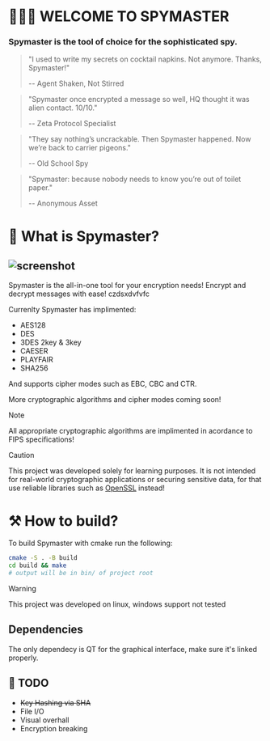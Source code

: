# 🕵🏽‍♂️ WELCOME TO SPYMASTER

### Spymaster is the tool of choice for the sophisticated spy.

> "I used to write my secrets on cocktail napkins. Not anymore. Thanks, Spymaster!"
>
> -- Agent Shaken, Not Stirred

> "Spymaster once encrypted a message so well, HQ thought it was alien contact. 10/10."
>
> -- Zeta Protocol Specialist

> "They say nothing’s uncrackable. Then Spymaster happened. Now we’re back to carrier pigeons."
>
> -- Old School Spy

> "Spymaster: because nobody needs to know you’re out of toilet paper."
>
> -- Anonymous Asset

# 💭 What is Spymaster?

## ![screenshot](docs/screenshot.png)

Spymaster is the all-in-one tool for your encryption needs!
Encrypt and decrypt messages with ease! czdsxdvfvfc

Currenlty Spymaster has implimented:

- AES128
- DES
- 3DES 2key & 3key
- CAESER
- PLAYFAIR
- SHA256

And supports cipher modes such as EBC, CBC and CTR.

More cryptographic algorithms and cipher modes coming soon!

> [!NOTE]
> All appropriate cryptographic algorithms are implimented in acordance to FIPS specifications!

> [!CAUTION]
> This project was developed solely for learning purposes. It is not intended for real-world cryptographic applications or securing sensitive data, for that use reliable libraries such as [OpenSSL](https://www.openssl.org/) instead!

# ⚒️ How to build?

To build Spymaster with cmake run the following:

```bash
cmake -S . -B build
cd build && make
# output will be in bin/ of project root
```

> [!WARNING]
> This project was developed on linux, windows support not tested

## Dependencies

The only dependecy is QT for the graphical interface, make sure it's linked properly.

## 🎯 TODO

- ~~Key Hashing via SHA~~
- File I/O
- Visual overhall
- Encryption breaking
